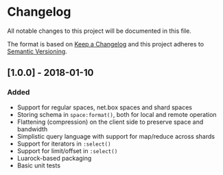 # Changelog
All notable changes to this project will be documented in this file.

The format is based on [Keep a Changelog](http://keepachangelog.com/en/1.0.0/)
and this project adheres to [Semantic Versioning](http://semver.org/spec/v2.0.0.html).


## [1.0.0] - 2018-01-10
### Added
- Support for regular spaces, net.box spaces and shard spaces
- Storing schema in `space:format()`, both for local and remote operation
- Flattening (compression) on the client side to preserve space and bandwidth
- Simplistic query language with support for map/reduce across shards
- Support for iterators in `:select()`
- Support for limit/offset in `:select()`
- Luarock-based packaging
- Basic unit tests
